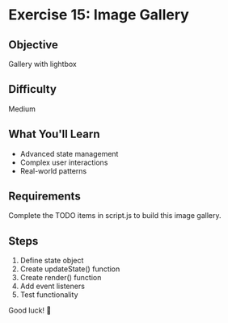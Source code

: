 # Exercise 15: Image Gallery

## Objective
Gallery with lightbox

## Difficulty
Medium

## What You'll Learn
- Advanced state management
- Complex user interactions
- Real-world patterns

## Requirements
Complete the TODO items in script.js to build this image gallery.

## Steps
1. Define state object
2. Create updateState() function
3. Create render() function
4. Add event listeners
5. Test functionality

Good luck! 🚀
